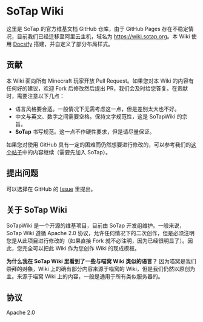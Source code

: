 # SoTap Wiki

这里是 SoTap 的官方维基文档 GitHub 仓库，由于 GitHub Pages 存在不稳定情况，目前我们已经迁移至阿里云主机，域名为 <https://wiki.sotap.org>。本 Wiki 使用 [Docsify](//docsify.js.org) 搭建，并自定义了部分布局样式。

## 贡献

本 Wiki 面向所有 Minecraft 玩家开放 Pull Request。如果您对本 Wiki 的内容有任何好的建议，欢迎 Fork 后修改然后提出 PR，我们会及时给您答复。在贡献时，需要注意以下几点：

- 语言风格要合适。一般情况下无需考虑这一点，但是差别太大也不好。
- 中文与英文、数字之间需要空格。保持文字规范性，这是 SoTapWiki 的宗旨。
- **SoTap** 书写规范。这一点不作硬性要求，但是请尽量保证。

如果您对使用 GitHub 具有一定的困难而仍然想要进行修改的，可以参考我们的[这个帖子](https://g.sotap.org/d/82)中的内容继续（需要先加入 SoTap）。

## 提出问题

可以选择在 GitHub 的 [Issue](https://github.com/sotapmc/SotapWiki/issues) 里提出。

## 关于 SoTap Wiki

SoTapWiki 是一个开源的维基项目，目前由 SoTap 开发组维护。一般来说，SoTap Wiki 遵循 Apache 2.0 协议，允许任何情况下的二次创作，但是必须注明您是从此项目进行修改的（如果直接 Fork 就不必注明，因为已经很明显了）。因此，您完全可以把此 Wiki 作为您创作 Wiki 的现成模板。

**为什么我在 SoTap Wiki 里看到了一些与喵窝 Wiki 类似的语言？** 因为喵窝是我们~~崇拜的对象~~，Wiki 上的确有部分内容来源于喵窝的 Wiki，但是我们仍然以原创为主。来源于喵窝 Wiki 上的内容，一般是通用于所有类似服务器的。

## 协议

Apache 2.0
